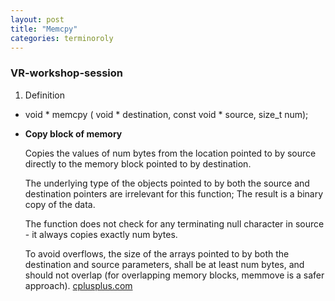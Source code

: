 ```yaml
---
layout: post
title: "Memcpy"
categories: terminoroly
---
```

### VR-workshop-session

1. Definition
  * void * memcpy ( void * destination, const void * source, size_t num);

   * **Copy block of memory**

     Copies the values of num bytes from the location pointed to by source directly to the memory block pointed to by destination.

     The underlying type of the objects pointed to by both the source and destination pointers are irrelevant for this function; The result is a binary copy of the data.

     The function does not check for any terminating null character in source - it always copies exactly num bytes.

     To avoid overflows, the size of the arrays pointed to by both the destination and source parameters, shall be at least num bytes, and should not overlap (for overlapping memory blocks, memmove is a safer approach).
     [cplusplus.com](http://www.cplusplus.com/reference/cstring/memcpy/)
